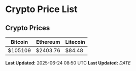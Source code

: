 # Crypto Price List

## Crypto Prices
| Bitcoin | Ethereum | Litecoin |
| ------- | -------- | -------- |
| $105109 | $2403.76 | $84.48 |
**Last Updated:** 2025-06-24 08:50 UTC
**Last Updated:** $DATE$
